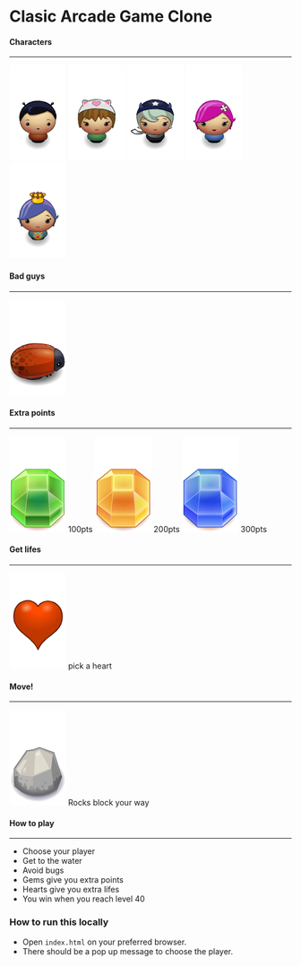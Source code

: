 # Clasic Arcade Game Clone

#### Characters
----------------------------
![boy](images/char-boy.png)
![cat-girl](images/char-cat-girl.png)
![horn-girl](images/char-horn-girl.png)
![pink-girl](images/char-pink-girl.png)
![princess-girl](images/char-princess-girl.png)

#### Bad guys
----------------------------
![enemy-bug](images/enemy-bug.png)

#### Extra points
---------------------------
![Gem-Green](images/Gem-Green.png) 100pts
![Gem-Orange](images/Gem-Orange.png) 200pts
![Gem-Blue](images/Gem-Blue.png) 300pts

#### Get lifes
--------------------------
![Heart](images/Heart.png) pick a heart

#### Move!
-------------------------
![Rock](images/Rock.png) Rocks block your way

#### How to play
----------------------------
- Choose your player
- Get to the water
- Avoid bugs
- Gems give you extra points
- Hearts give you extra lifes
- You win when you reach level 40

### How to run this locally
- Open `index.html` on your preferred browser.
- There should be a pop up message to choose the player.
